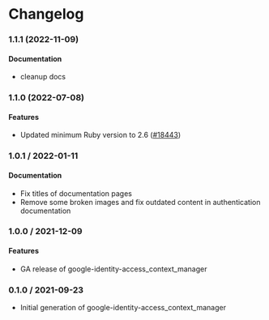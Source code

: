 # Changelog

### 1.1.1 (2022-11-09)

#### Documentation

* cleanup docs 

### 1.1.0 (2022-07-08)

#### Features

* Updated minimum Ruby version to 2.6 ([#18443](https://github.com/googleapis/google-cloud-ruby/issues/18443)) 

### 1.0.1 / 2022-01-11

#### Documentation

* Fix titles of documentation pages
* Remove some broken images and fix outdated content in authentication documentation

### 1.0.0 / 2021-12-09

#### Features

* GA release of google-identity-access_context_manager

### 0.1.0 / 2021-09-23

* Initial generation of google-identity-access_context_manager
